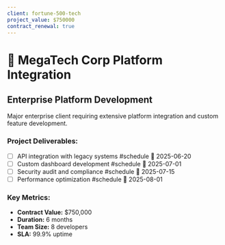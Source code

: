 ```yaml
---
client: fortune-500-tech
project_value: $750000
contract_renewal: true
---
```


# 🏢 MegaTech Corp Platform Integration

## Enterprise Platform Development

Major enterprise client requiring extensive platform integration and custom feature development.

### Project Deliverables:
- [ ] API integration with legacy systems #schedule 📅 2025-06-20
- [ ] Custom dashboard development #schedule 📅 2025-07-01
- [ ] Security audit and compliance #schedule 📅 2025-07-15
- [ ] Performance optimization #schedule 📅 2025-08-01

### Key Metrics:
- **Contract Value:** $750,000
- **Duration:** 6 months
- **Team Size:** 8 developers
- **SLA:** 99.9% uptime